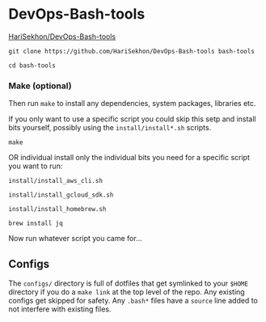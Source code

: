# DevOps-Bash-tools

[HariSekhon/DevOps-Bash-tools](https://github.com/HariSekhon/DevOps-Bash-tools)

```shell
git clone https://github.com/HariSekhon/DevOps-Bash-tools bash-tools

cd bash-tools
```

### Make (optional)

Then run `make` to install any dependencies, system packages, libraries etc.

If you only want to use a specific script you could skip this setp and install bits yourself,
possibly using the `install/install*.sh` scripts.

```shell
make
```

OR individual install only the individual bits you need for a specific script you want to run:

```shell
install/install_aws_cli.sh
```
```shell
install/install_gcloud_sdk.sh
```
```shell
install/install_homebrew.sh

brew install jq
```

Now run whatever script you came for...

## Configs

The `configs/` directory is full of dotfiles that get symlinked to your `$HOME` directory if you do a `make link` at
the top level of the repo. Any existing configs get skipped for safety. Any `.bash*` files have a `source`
line added to not interfere with existing files.
